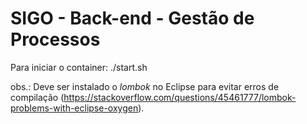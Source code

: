 # SIGO - Back-end - Gestão de Processos



Para iniciar o container: ./start.sh

obs.:
Deve ser instalado o *lombok* no Eclipse para evitar erros de compilação (https://stackoverflow.com/questions/45461777/lombok-problems-with-eclipse-oxygen).
